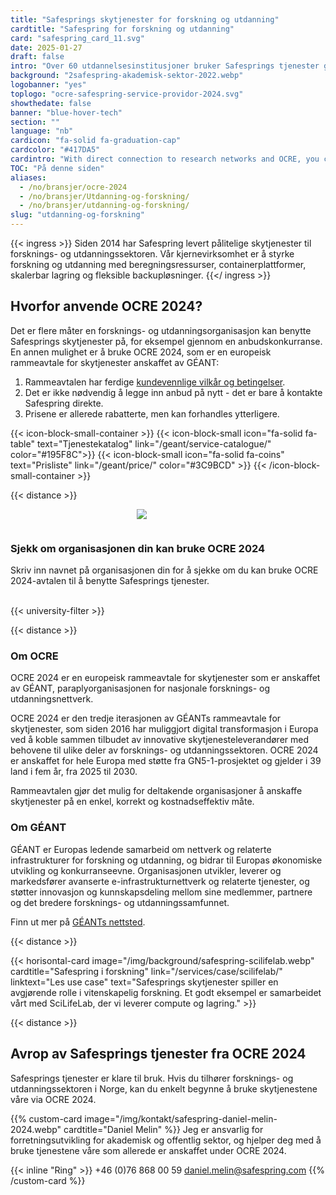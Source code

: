 ```yaml
---
title: "Safesprings skytjenester for forskning og utdanning"
cardtitle: "Safespring for forskning og utdanning"
card: "safespring_card_11.svg"
date: 2025-01-27
draft: false
intro: "Over 60 utdannelsesinstitusjoner bruker Safesprings tjenester gjennom Sunet, Sikt, DeiC eller direkte via GÉANT OCRE-avtalen."
background: "2safespring-akademisk-sektor-2022.webp"
logobanner: "yes"
toplogo: "ocre-safespring-service-providor-2024.svg"
showthedate: false
banner: "blue-hover-tech"
section: ""
language: "nb"
cardicon: "fa-solid fa-graduation-cap"
cardcolor: "#417DA5"
cardintro: "With direct connection to research networks and OCRE, you can get started quickly."
TOC: "På denne siden"
aliases:
  - /no/bransjer/ocre-2024
  - /no/bransjer/Utdanning-og-forskning/
  - /no/bransjer/utdanning-og-forskning/
slug: "utdanning-og-forskning"
---
```


{{< ingress >}}
Siden 2014 har Safespring levert pålitelige skytjenester til forsknings- og utdanningssektoren. Vår kjernevirksomhet er å styrke forskning og utdanning med beregningsressurser, containerplattformer, skalerbar lagring og fleksible backupløsninger.
{{</ ingress >}}

## Hvorfor anvende OCRE 2024?

Det er flere måter en forsknings- og utdanningsorganisasjon kan benytte Safesprings skytjenester på, for eksempel gjennom en anbudskonkurranse. En annen mulighet er å bruke OCRE 2024, som er en europeisk rammeavtale for skytjenester anskaffet av GÉANT:

1. Rammeavtalen har ferdige [kundevennlige vilkår og betingelser](https://about.geant.org/wp-content/uploads/2025/01/Volume3-GEANT-Terms-and-Conditions-for-IT-Contracts-2025final-1.pdf).
2. Det er ikke nødvendig å legge inn anbud på nytt - det er bare å kontakte Safespring direkte.
3. Prisene er allerede rabatterte, men kan forhandles ytterligere.

{{< icon-block-small-container >}}
{{< icon-block-small icon="fa-solid fa-table" text="Tjenestekatalog" link="/geant/service-catalogue/" color="#195F8C">}}
{{< icon-block-small icon="fa-solid fa-coins" text="Prisliste" link="/geant/price/" color="#3C9BCD" >}}
{{< /icon-block-small-container >}}

{{< distance >}}

<div class="safespring-horisontal-card-container bg-white shadow-1 safespring-horisontal-card-row">
    <div class="safespring-horisontal-card-col safespring-horisontal-card-image" style="background-image: url(/img/card/ocre-background-blue.svg); display: flex;justify-content: center; align-items: center;" alt="">
        <img src="/img/card/ocre-logo-white.svg" style="max-width: 80%; min-width: 20%; min-height: 30px;">
    </div>
<div class="safespring-horisontal-card-col safespring-horisontal-card-content">
    <h3>Sjekk om organisasjonen din kan bruke OCRE 2024</h3>
    <p>Skriv inn navnet på organisasjonen din for å sjekke om du kan bruke OCRE 2024-avtalen til å benytte Safesprings tjenester.</p>
    <br>
    {{< university-filter >}}
    <br>
</div>
</div>

{{< distance >}}

### Om OCRE

OCRE 2024 er en europeisk rammeavtale for skytjenester som er anskaffet av GÉANT, paraplyorganisasjonen for nasjonale forsknings- og utdanningsnettverk.

OCRE 2024 er den tredje iterasjonen av GÉANTs rammeavtale for skytjenester, som siden 2016 har muliggjort digital transformasjon i Europa ved å koble sammen tilbudet av innovative skytjenesteleverandører med behovene til ulike deler av forsknings- og utdanningssektoren. OCRE 2024 er anskaffet for hele Europa med støtte fra GN5-1-prosjektet og gjelder i 39 land i fem år, fra 2025 til 2030.

Rammeavtalen gjør det mulig for deltakende organisasjoner å anskaffe skytjenester på en enkel, korrekt og kostnadseffektiv måte.

### Om GÉANT

GÉANT er Europas ledende samarbeid om nettverk og relaterte infrastrukturer for forskning og utdanning, og bidrar til Europas økonomiske utvikling og konkurranseevne. Organisasjonen utvikler, leverer og markedsfører avanserte e-infrastrukturnettverk og relaterte tjenester, og støtter innovasjon og kunnskapsdeling mellom sine medlemmer, partnere og det bredere forsknings- og utdanningssamfunnet.

Finn ut mer på [GÉANTs nettsted](https://geant.org/).

{{< distance >}}

{{< horisontal-card image="/img/background/safespring-scilifelab.webp" cardtitle="Safespring i forskning" link="/services/case/scilifelab/" linktext="Les use case" text="Safesprings skytjenester spiller en avgjørende rolle i vitenskapelig forskning. Et godt eksempel er samarbeidet vårt med SciLifeLab, der vi leverer compute og lagring." >}}

{{< distance >}}

## Avrop av Safesprings tjenester fra OCRE 2024

Safesprings tjenester er klare til bruk. Hvis du tilhører forsknings- og utdanningssektoren i Norge, kan du enkelt begynne å bruke skytjenestene våre via OCRE 2024.

{{% custom-card image="/img/kontakt/safespring-daniel-melin-2024.webp" cardtitle="Daniel Melin" %}}
Jeg er ansvarlig for forretningsutvikling for akademisk og offentlig sektor, og hjelper deg med å bruke tjenestene våre som allerede er anskaffet under OCRE 2024.

{{< inline "Ring" >}} +46 (0)76 868 00 59
[daniel.melin@safespring.com](mailto:daniel.melin@safespring.com)
{{% /custom-card %}}
